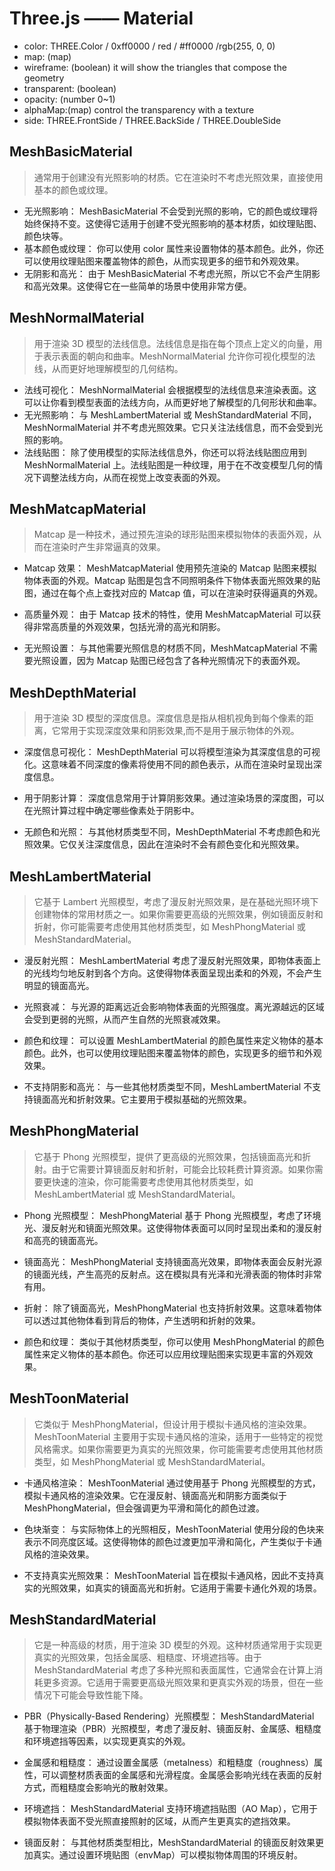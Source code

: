 # Three.js —— Material

- color: THREE.Color / 0xff0000 / red / #ff0000 /rgb(255, 0, 0)
- map: (map)
- wireframe: (boolean) it will show the triangles that compose the geometry
- transparent: (boolean)
- opacity: (number 0~1)
- alphaMap:(map) control the transparency with a texture
- side: THREE.FrontSide / THREE.BackSide / THREE.DoubleSide

## MeshBasicMaterial

> 通常用于创建没有光照影响的材质。它在渲染时不考虑光照效果，直接使用基本的颜色或纹理。

- 无光照影响： MeshBasicMaterial 不会受到光照的影响，它的颜色或纹理将始终保持不变。这使得它适用于创建不受光照影响的基本材质，如纹理贴图、颜色块等。
- 基本颜色或纹理： 你可以使用 color 属性来设置物体的基本颜色。此外，你还可以使用纹理贴图来覆盖物体的颜色，从而实现更多的细节和外观效果。
- 无阴影和高光： 由于 MeshBasicMaterial 不考虑光照，所以它不会产生阴影和高光效果。这使得它在一些简单的场景中使用非常方便。

## MeshNormalMaterial

> 用于渲染 3D 模型的法线信息。法线信息是指在每个顶点上定义的向量，用于表示表面的朝向和曲率。MeshNormalMaterial 允许你可视化模型的法线，从而更好地理解模型的几何结构。

- 法线可视化： MeshNormalMaterial 会根据模型的法线信息来渲染表面。这可以让你看到模型表面的法线方向，从而更好地了解模型的几何形状和曲率。
- 无光照影响： 与 MeshLambertMaterial 或 MeshStandardMaterial 不同，MeshNormalMaterial 并不考虑光照效果。它只关注法线信息，而不会受到光照的影响。
- 法线贴图： 除了使用模型的实际法线信息外，你还可以将法线贴图应用到 MeshNormalMaterial 上。法线贴图是一种纹理，用于在不改变模型几何的情况下调整法线方向，从而在视觉上改变表面的外观。

## MeshMatcapMaterial

> Matcap 是一种技术，通过预先渲染的球形贴图来模拟物体的表面外观，从而在渲染时产生非常逼真的效果。

- Matcap 效果： MeshMatcapMaterial 使用预先渲染的 Matcap 贴图来模拟物体表面的外观。Matcap 贴图是包含不同照明条件下物体表面光照效果的贴图，通过在每个点上查找对应的 Matcap 值，可以在渲染时获得逼真的外观。

- 高质量外观： 由于 Matcap 技术的特性，使用 MeshMatcapMaterial 可以获得非常高质量的外观效果，包括光滑的高光和阴影。

- 无光照设置： 与其他需要光照信息的材质不同，MeshMatcapMaterial 不需要光照设置，因为 Matcap 贴图已经包含了各种光照情况下的表面外观。

## MeshDepthMaterial

> 用于渲染 3D 模型的深度信息。深度信息是指从相机视角到每个像素的距离，它常用于实现深度效果和阴影效果,而不是用于展示物体的外观。

- 深度信息可视化： MeshDepthMaterial 可以将模型渲染为其深度信息的可视化。这意味着不同深度的像素将使用不同的颜色表示，从而在渲染时呈现出深度信息。

- 用于阴影计算： 深度信息常用于计算阴影效果。通过渲染场景的深度图，可以在光照计算过程中确定哪些像素处于阴影中。

- 无颜色和光照： 与其他材质类型不同，MeshDepthMaterial 不考虑颜色和光照效果。它仅关注深度信息，因此在渲染时不会有颜色变化和光照效果。

## MeshLambertMaterial

> 它基于 Lambert 光照模型，考虑了漫反射光照效果，是在基础光照环境下创建物体的常用材质之一。如果你需要更高级的光照效果，例如镜面反射和折射，你可能需要考虑使用其他材质类型，如 MeshPhongMaterial 或 MeshStandardMaterial。

- 漫反射光照： MeshLambertMaterial 考虑了漫反射光照效果，即物体表面上的光线均匀地反射到各个方向。这使得物体表面呈现出柔和的外观，不会产生明显的镜面高光。

- 光照衰减： 与光源的距离远近会影响物体表面的光照强度。离光源越远的区域会受到更弱的光照，从而产生自然的光照衰减效果。

- 颜色和纹理： 可以设置 MeshLambertMaterial 的颜色属性来定义物体的基本颜色。此外，也可以使用纹理贴图来覆盖物体的颜色，实现更多的细节和外观效果。

- 不支持阴影和高光： 与一些其他材质类型不同，MeshLambertMaterial 不支持镜面高光和折射效果。它主要用于模拟基础的光照效果。

## MeshPhongMaterial

> 它基于 Phong 光照模型，提供了更高级的光照效果，包括镜面高光和折射。由于它需要计算镜面反射和折射，可能会比较耗费计算资源。如果你需要更快速的渲染，你可能需要考虑使用其他材质类型，如 MeshLambertMaterial 或 MeshStandardMaterial。

- Phong 光照模型： MeshPhongMaterial 基于 Phong 光照模型，考虑了环境光、漫反射光和镜面光照效果。这使得物体表面可以同时呈现出柔和的漫反射和高亮的镜面高光。

- 镜面高光： MeshPhongMaterial 支持镜面高光效果，即物体表面会反射光源的镜面光线，产生高亮的反射点。这在模拟具有光泽和光滑表面的物体时非常有用。

- 折射： 除了镜面高光，MeshPhongMaterial 也支持折射效果。这意味着物体可以透过其他物体看到背后的物体，产生透明和折射的效果。

- 颜色和纹理： 类似于其他材质类型，你可以使用 MeshPhongMaterial 的颜色属性来定义物体的基本颜色。你还可以应用纹理贴图来实现更丰富的外观效果。

## MeshToonMaterial

> 它类似于 MeshPhongMaterial，但设计用于模拟卡通风格的渲染效果。MeshToonMaterial 主要用于实现卡通风格的渲染，适用于一些特定的视觉风格需求。如果你需要更为真实的光照效果，你可能需要考虑使用其他材质类型，如 MeshPhongMaterial 或 MeshStandardMaterial。

- 卡通风格渲染： MeshToonMaterial 通过使用基于 Phong 光照模型的方式，模拟卡通风格的渲染效果。它在漫反射、镜面高光和阴影方面类似于 MeshPhongMaterial，但会强调更为平滑和简化的颜色过渡。

- 色块渐变： 与实际物体上的光照相反，MeshToonMaterial 使用分段的色块来表示不同亮度区域。这使得物体的颜色过渡更加平滑和简化，产生类似于卡通风格的渲染效果。

- 不支持真实光照效果： MeshToonMaterial 旨在模拟卡通风格，因此不支持真实的光照效果，如真实的镜面高光和折射。它适用于需要卡通化外观的场景。

## MeshStandardMaterial

> 它是一种高级的材质，用于渲染 3D 模型的外观。这种材质通常用于实现更真实的光照效果，包括金属感、粗糙度、环境遮挡等。由于 MeshStandardMaterial 考虑了多种光照和表面属性，它通常会在计算上消耗更多资源。它适用于需要更高级光照效果和更真实外观的场景，但在一些情况下可能会导致性能下降。

- PBR（Physically-Based Rendering）光照模型： MeshStandardMaterial 基于物理渲染（PBR）光照模型，考虑了漫反射、镜面反射、金属感、粗糙度和环境遮挡等因素，以实现更真实的外观。

- 金属感和粗糙度： 通过设置金属感（metalness）和粗糙度（roughness）属性，可以调整材质表面的金属感和光滑程度。金属感会影响光线在表面的反射方式，而粗糙度会影响光的散射效果。

- 环境遮挡： MeshStandardMaterial 支持环境遮挡贴图（AO Map），它用于模拟物体表面不受光照直接照射的区域，从而产生更真实的遮挡效果。

- 镜面反射： 与其他材质类型相比，MeshStandardMaterial 的镜面反射效果更加真实。通过设置环境贴图（envMap）可以模拟物体周围的环境反射。
